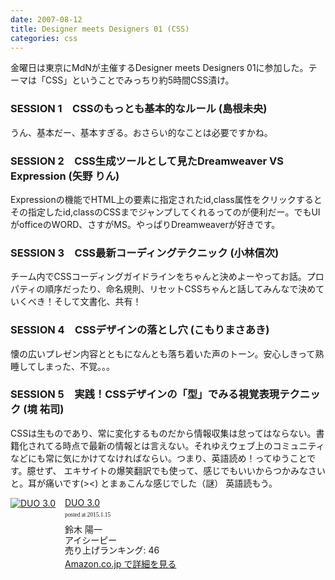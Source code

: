 ```yaml
---
date: 2007-08-12
title: Designer meets Designers 01 (CSS)
categories: css
---
```


金曜日は東京にMdNが主催するDesigner meets Designers 01に参加した。テーマは「CSS」ということでみっちり約5時間CSS漬け。


### SESSION 1　CSSのもっとも基本的なルール (島根未央)

うん、基本だー、基本すぎる。おさらい的なことは必要ですかね。

### SESSION 2　CSS生成ツールとして見たDreamweaver VS Expression (矢野 りん)

Expressionの機能でHTML上の要素に指定されたid,class属性をクリックするとその指定したid,classのCSSまでジャンプしてくれるってのが便利だー。でもUIがofficeのWORD、さすがMS。やっぱりDreamweaverが好きです。

### SESSION 3　CSS最新コーディングテクニック (小林信次)

チーム内でCSSコーディングガイドラインをちゃんと決めよーやってお話。プロパティの順序だったり、命名規則、リセットCSSちゃんと話してみんなで決めていくべき！そして文書化、共有！

### SESSION 4　CSSデザインの落とし穴 (こもりまさあき)

懐の広いプレゼン内容とともになんとも落ち着いた声のトーン。安心しきって熟睡してしまった、不覚。。。

### SESSION 5　実践！CSSデザインの「型」でみる視覚表現テクニック (境 祐司)

CSSは生ものであり、常に変化するものだから情報収集は怠ってはならない。書籍化されてる時点で最新の情報とは言えない。それゆえウェブ上のコミュニティなどにも常に気にかけてなければならい。つまり、英語読め！ってゆうことです。臆せず、 エキサイトの爆笑翻訳でも使って、感じでもいいからつかみなさいと。耳が痛いです(><) とまぁこんな感じでした（謎） 英語読もう。

<div class="azlink-box"><div class="azlink-image" style="float:left"><a href="http://www.amazon.co.jp/exec/obidos/ASIN/4900790052/warikiru-22/" name="azlinklink" target="_blank"><img src="http://ecx.images-amazon.com/images/I/5159GS1DE1L._SL160_.jpg" alt="DUO 3.0" style="border:none" /></a></div><div class="azlink-info" style="float:left;margin-left:15px;line-height:120%"><div class="azlink-name" style="margin-bottom:10px;line-height:120%"><a href="http://www.amazon.co.jp/exec/obidos/ASIN/4900790052/warikiru-22/" name="azlinklink" target="_blank">DUO 3.0</a><div class="azlink-powered-date" style="font-size:7pt;margin-top:5px;font-family:verdana;line-height:120%">posted at 2015.1.15</div></div><div class="azlink-detail">鈴木 陽一<br />アイシーピー<br />売り上げランキング: 46<br /></div><div class="azlink-link" style="margin-top:5px"><a href="http://www.amazon.co.jp/exec/obidos/ASIN/4900790052/warikiru-22/" target="_blank">Amazon.co.jp で詳細を見る</a></div></div><div class="azlink-footer" style="clear:left"></div></div>
